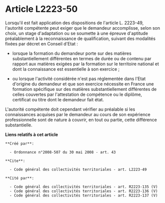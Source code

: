# Article L2223-50

Lorsqu'il est fait application des dispositions de l'article L. 2223-49, l'autorité compétente peut exiger que le demandeur
accomplisse, selon son choix, un stage d'adaptation ou se soumette à une épreuve d'aptitude préalablement à la reconnaissance
de qualification, suivant des modalités fixées par décret en Conseil d'Etat :

- lorsque la formation du demandeur porte sur des matières substantiellement différentes en termes de durée ou de contenu par
rapport aux matières exigées par la formation sur le territoire national et dont la connaissance est essentielle à son
exercice ;

- ou lorsque l'activité considérée n'est pas réglementée dans l'Etat d'origine du demandeur et que son exercice nécessite en
France une formation spécifique sur des matières substantiellement différentes de celles couvertes par l'attestation de
compétence ou le diplôme, certificat ou titre dont le demandeur fait état.

L'autorité compétente doit cependant vérifier au préalable si les connaissances acquises par le demandeur au cours de son
expérience professionnelle sont de nature à couvrir, en tout ou partie, cette différence substantielle.

**Liens relatifs à cet article**

	**Créé par**:

	  - Ordonnance n°2008-507 du 30 mai 2008 - art. 43

	**Cite**:

	  - Code général des collectivités territoriales - art. L2223-49

	**Cité par**:

	  - Code général des collectivités territoriales - art. R2223-135 (V)
	  - Code général des collectivités territoriales - art. R2223-136 (V)
	  - Code général des collectivités territoriales - art. R2223-137 (V)
